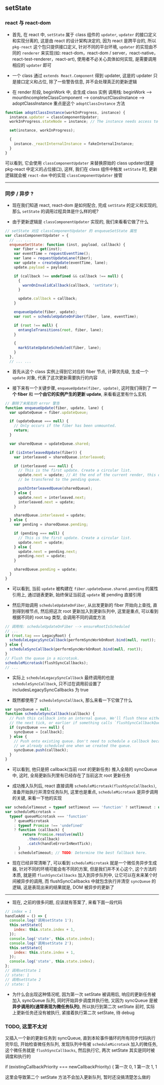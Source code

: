 ## setState

### react 与 react-dom

- 首先, 在 react 中, `setState` 属于 class 组件的 `updater`, `updater` 的接口定义和实现分离的, 这是由 react 的设计架构决定的, 因为 react 是跨平台的, 所以 `pkg-react` 这个包只提供接口定义, 针对不同的平台环境, `updater` 的实现由不同的 `renderer` 来实现(如: react-dom，react-dom / server，react-native，react-test-renderer，react-art), 使用者不必关心具体如何实现, 是需要调用相应的 `updater` 即可

- 一个 class 通过 `extends React.Component` 得到 updater, 这是的 updater 只是接口定义和占位, 除了一些警告信息, 并不会处理真正的更新逻辑

- 在 render 阶段, beginWork 中, 会生成 class 实例
  调用栈: beginWork --> mountIncompleteClassComponent --> constructClassInstance --> adoptClassInstance
  重点是这个 `adoptClassInstance` 方法

```js
function adoptClassInstance(workInProgress, instance) {
  instance.updater = classComponentUpdater;
  workInProgress.stateNode = instance; // The instance needs access to the fiber so that it can schedule updates

  set(instance, workInProgress);

  {
    instance._reactInternalInstance = fakeInternalInstance;
  }
}
```

可以看到, 它会使用 `classComponentUpdater` 来替换原始的 class updater(就是 pkg-react 中定义的占位接口), 这样, 我们在 class 组件中触发 `setState` 时, 更新逻辑就会被 `react-dom` 中的实现 `classComponentUpdater` 接管

---

### 同步 / 异步 ?

- 现在我们知道 react, react-dom 是如何配合, 完成 `setState` 的定义和实现的, 那么 `setState` 的调用过程具体是什么样的呢?

- 由于更新逻辑是 `classComponentUpdater` 实现的, 我们来看看它做了什么

```js
// setState 对应 classComponentUpdater 的 enqueueSetState 属性
var classComponentUpdater = {
  // ... ...
  enqueueSetState: function (inst, payload, callback) {
    var fiber = get(inst);
    var eventTime = requestEventTime();
    var lane = requestUpdateLane(fiber);
    var update = createUpdate(eventTime, lane);
    update.payload = payload;

    if (callback !== undefined && callback !== null) {
      {
        warnOnInvalidCallback(callback, 'setState');
      }

      update.callback = callback;
    }

    enqueueUpdate(fiber, update);
    var root = scheduleUpdateOnFiber(fiber, lane, eventTime);

    if (root !== null) {
      entangleTransitions(root, fiber, lane);
    }

    {
      markStateUpdateScheduled(fiber, lane);
    }
  },
  // ... ...
```

- 首先从这个 class 实例上得到它对应的 fiber 节点, 计算优先级, 生成一个 `update` 对象, 代表了这次更新需要执行的内容

- 接下来有一个关键步骤, `enqueueUpdate(fiber, update)`, 这时我们得到了 **一个 fiber** 和 **一个由它的实例产生的更新 update**, 来看看这里有什么玄机

```js
// 删除了末尾处的 error 警告
function enqueueUpdate(fiber, update, lane) {
  var updateQueue = fiber.updateQueue;

  if (updateQueue === null) {
    // Only occurs if the fiber has been unmounted.
    return;
  }

  var sharedQueue = updateQueue.shared;

  if (isInterleavedUpdate(fiber)) {
    var interleaved = sharedQueue.interleaved;

    if (interleaved === null) {
      // This is the first update. Create a circular list.
      update.next = update; // At the end of the current render, this queue's interleaved updates will
      // be transfered to the pending queue.

      pushInterleavedQueue(sharedQueue);
    } else {
      update.next = interleaved.next;
      interleaved.next = update;
    }

    sharedQueue.interleaved = update;
  } else {
    var pending = sharedQueue.pending;

    if (pending === null) {
      // This is the first update. Create a circular list.
      update.next = update;
    } else {
      update.next = pending.next;
      pending.next = update;
    }

    sharedQueue.pending = update;
  }
}
```

- 可以看到, 当前 `update` 被构建在 `fiber.updateQueue.shared.pending` 的属性引用上, 通过链表更新, 始终保证当前这 `update` 被 pending 直接引用

- 然后开始调用 `scheduleUpdateOnFiber`, 从出发更新的 fiber 开始向上查找, 直到得到根节点, 然后把这次 root 更新加入到更新队列中, 这里是重点, 可以看到根据不同的 root.tag 类型, 会调用不同的调度方法

```js
// 调用栈: scheduleUpdateOnFiber --> ensureRootIsScheduled
// ...
if (root.tag === LegacyRoot) {
  scheduleLegacySyncCallback(performSyncWorkOnRoot.bind(null, root));
} else {
  scheduleSyncCallback(performSyncWorkOnRoot.bind(null, root));
}
// Flush the queue in a microtask.
scheduleMicrotask(flushSyncCallbacks);
// ...
```

- 实际上 `scheduleLegacySyncCallback` 最终调用的也是 `scheduleSyncCallback`, 只不过在调用前设置了 includesLegacySyncCallbacks 为 true

- 既然都使用了 `scheduleSyncCallback`, 那么来看一下它做了什么

```js
var syncQueue = null;
function scheduleSyncCallback(callback) {
  // Push this callback into an internal queue. We'll flush these either in
  // the next tick, or earlier if something calls `flushSyncCallbackQueue`.
  if (syncQueue === null) {
    syncQueue = [callback];
  } else {
    // Push onto existing queue. Don't need to schedule a callback because
    // we already scheduled one when we created the queue.
    syncQueue.push(callback);
  }
}
```

- 可以看到, 他只是把 callback(当前 root 的更新任务) 推入全局的 syncQueue 中, 这时, 全局更新队列里有已经存在了当前这次 root 更新任务

- 成功推入队列后, react 直接调用 `scheduleMicrotask(flushSyncCallbacks)`, 准备开始执行并清空任务队列, 这里也是重点, `scheduleMicrotask` 是异步调用的关键, 来看一下他的实现

```js
var scheduleTimeout = typeof setTimeout === 'function' ? setTimeout : undefined;
var scheduleMicrotask =
  typeof queueMicrotask === 'function'
    ? queueMicrotask
    : typeof Promise !== 'undefined'
    ? function (callback) {
        return Promise.resolve(null)
          .then(callback)
          .catch(handleErrorInNextTick);
      }
    : scheduleTimeout; // TODO: Determine the best fallback here.
```

- 现在已经非常清晰了, 可以看到 `scheduleMicrotask` 就是一个微任务异步生成器, 针对不同的环境可能会有不同的方案, 但是我们并不关心这个, 这个方法的本质, 就是把 `flushSyncCallbacks` 加入到异步队列中, 让它可以在未来某个时间被异步的调用, 而 flushSyncCallbacks 中就包含执行并清空 `syncQueue` 的逻辑, 这是表现出来的结果就是, DOM 被异步的更新了

---

- 现在, 之前的很多问题, 应该就有答案了, 来看下面一段代码

```js
// index = 1
handleAdd = () => {
  console.log('调用setState 1');
  this.setState({
    index: this.state.index + 1,
  });
  console.log('state', this.state.index);
  console.log('调用setState 2');
  this.setState({
    index: this.state.index + 1,
  });
  console.log('state', this.state.index);
};
// 调用setState 1
// state: 1
// 调用setState 2
// state: 1
```

- 为什么会出现这种情况呢, 因为第一次 setState 被调用后, 响应的更新任务被加入 syncQueue 队列, 同时开始异步调度并执行他, 又因为 syncQueue 是被 **异步调用的(通常表现为微任务队列)**, 所以执行到第二次 setState 前时, 实际上更新任务还没有被执行, 紧接着执行第二次 setState, 待 debug

### TODO, 这里不太对

又插入一个新的更新任务到 syncQueue, 直到本轮事件循环的所有同步代码执行完毕后, 开始检查微任务队列, 发现队列中有被 `scheduleMicrotask` 加入的微任务, 这个微任务就是 `flushSyncCallbacks`, 然后执行它, 两次 setState 其实是同时被调度和执行的

if (existingCallbackPriority === newCallbackPriority) {
第一次 0, 1
第一次 1, 1

这里会导致第二个 setState 方法不会加入更新队列, 暂时还没搞清楚怎么做的

<!-- 由 `react` 定义

setState 有两种表现形式: 异步/同步
组件更新时，会有一个`batchUpdate`方法，用于控制是否立即更新，函数体大概如下：
let asycUpdate = true
function batchUpdate(fn) {
asycUpdate = false
fn()
asycUpdate = true
}
这里的 fn，就是一个 setState 内的更新，当 asycUpdate 为 false 时，fn 内的更新并不会立即执行，而是发起一个更新调度任务，执行完 fn 后，又把这个变量设为 true
当 `setState` 调用处于 setTimeout 的方法体内时，由于 setTimeout 内的代码执行时，batchUpdate 已经执行完毕，所以对于 setTimeout 内的 setState 来说，asycUpdate 的切换并没有生效，所以这里的更新就变成了同步更新 -->
